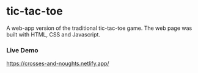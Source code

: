 # tic-tac-toe
A web-app version of the traditional tic-tac-toe game. The web page was built with HTML, CSS and Javascript. 

### Live Demo
https://crosses-and-noughts.netlify.app/
